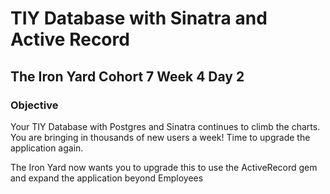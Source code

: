 # TIY Database with Sinatra and Active Record

## The Iron Yard Cohort 7 Week 4 Day 2

### Objective
Your TIY Database with Postgres and Sinatra continues to climb the charts. You are bringing in thousands of new users a week! Time to upgrade the application again.

The Iron Yard now wants you to upgrade this to use the ActiveRecord gem and expand the application beyond Employees
